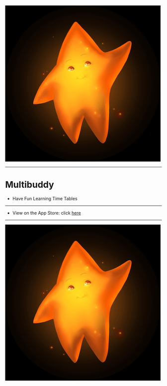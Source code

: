 ![logo](https://github.com/danispringer/docs/blob/master/images/star-400.jpg?raw=true&sanitize=true)
***
# Multibuddy
- Have Fun Learning Time Tables
***
- View on the App Store: click [here](https://apps.apple.com/us/app/multibuddy/id6449202900)
***
![logo](https://github.com/danispringer/docs/blob/master/images/star-400.jpg?raw=true&sanitize=true)